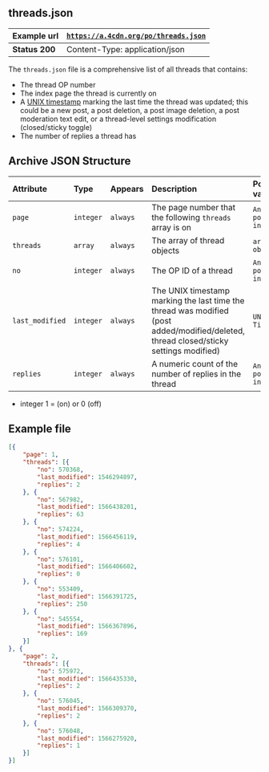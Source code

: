 ## threads.json ##
| **Example url** | [`https://a.4cdn.org/po/threads.json`](https://a.4cdn.org/po/threads.json) | 
|:----------------|:-------------------------------------|
| **Status 200**  | Content-Type: application/json |

The `threads.json` file is a comprehensive list of all threads that contains:
 - The thread OP number
 - The index page the thread is currently on
 - A [UNIX timestamp](https://en.wikipedia.org/wiki/Unix_time) marking the last time the thread was updated; this could be a new post, a post deletion, a post image deletion, a post moderation text edit, or a thread-level settings modification (closed/sticky toggle)
 - The number of replies a thread has


## Archive JSON Structure ##

| **Attribute**   | **Type**       | **Appears**                | **Description** | **Possible values**|
|:----------------|:---------------|:---------------------------|:----------------|:-------------------|
| `page`          | `integer`      | `always` | The page number that the following `threads` array is on | `Any positive integer` |
| `threads`       | `array`        | `always` | The array of thread objects | `array of objects`|
| `no`            | `integer`      | `always` | The OP ID of a thread | `Any positive integer` |
| `last_modified` | `integer`      | `always` | The UNIX timestamp marking the last time the thread was modified (post added/modified/deleted, thread closed/sticky settings modified) | `UNIX Timestamp` |
| `replies`       | `integer`      | `always` | A numeric count of the number of replies in the thread | `Any positive integer` |

* integer 1 = (on) or 0 (off)

## Example file ##

```json
[{
    "page": 1,
    "threads": [{
        "no": 570368,
        "last_modified": 1546294897,
        "replies": 2
    }, {
        "no": 567982,
        "last_modified": 1566438201,
        "replies": 63
    }, {
        "no": 574224,
        "last_modified": 1566456119,
        "replies": 4
    }, {
        "no": 576101,
        "last_modified": 1566406602,
        "replies": 0
    }, {
        "no": 553409,
        "last_modified": 1566391725,
        "replies": 250
    }, {
        "no": 545554,
        "last_modified": 1566367896,
        "replies": 169
    }]
}, {
    "page": 2,
    "threads": [{
        "no": 575972,
        "last_modified": 1566435330,
        "replies": 2
    }, {
        "no": 576045,
        "last_modified": 1566309370,
        "replies": 2
    }, {
        "no": 576048,
        "last_modified": 1566275920,
        "replies": 1
    }]
}]
```
